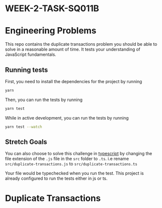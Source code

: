 # WEEK-2-TASK-SQ011B

# Engineering Problems

This repo contains the duplicate transactions problem you should be able to solve in a reasonable amount of time. It tests your understanding of JavaScript fundamentals.

## Running tests

First, you need to install the dependencies for the project by running

```sh
yarn
```

Then, you can run the tests by running

```sh
yarn test
```

While in active development, you can run the tests by running

```sh
yarn test --watch
```

## Stretch Goals

You can also choose to solve this challenge in [typescript](https://www.typescriptlang.org) by changing the file extension of the `.js` file in the `src` folder to `.ts`. i.e rename `src/duplicate-transactions.js` to `src/duplicate-transactions.ts`

Your file would be typechecked when you run the test. This project is already configured to run the tests either in js or ts.

# Duplicate Transactions

In this exercise, we will be looking for duplicate transactions. This is a common problem in financial systems.

Sometimes when a customer is charged, there is a duplicate transaction created. We need to find those transactions so that they can be dealt with. Everything about the transaction should be identical, except the transaction `id` and the `time` at which it occurred, as there can be up to a minute delay.

Find all transactions that have the same `sourceAccount`, `targetAccount`, `category`, `amount`, and the `time` difference between each consecutive transaction is less than 1 minute and put them in groups.

### Input

An array of transaction objects, with an `id`, `sourceAccount`, `targetAccount`, `amount`, `category`, and `time`. You can assume that all parameters will always be present and valid. However, the incoming transactions are not guaranteed to be in any particular order.

### Output

A list of all the duplicate transaction groups, ordered by time ascending. The groups should be sorted in ascending order of the first transaction in the group.

## Constraints

You cannot use any third party modules. i.e You should not modify the package.json file.

